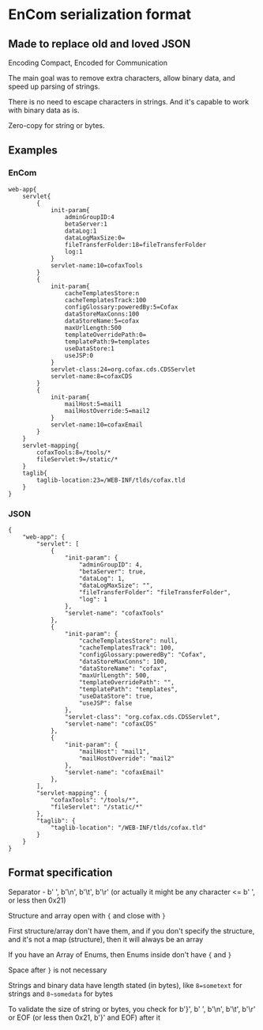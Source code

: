 # EnCom serialization format
## Made to replace old and loved JSON

Encoding Compact, Encoded for Communication

The main goal was to remove extra characters, allow binary data, and speed up parsing of strings.

There is no need to escape characters in strings. And it's capable to work with binary data as is.

Zero-copy for string or bytes.

## Examples
### EnCom
```
web-app{
    servlet{
        {
            init-param{
                adminGroupID:4
                betaServer:1
                dataLog:1
                dataLogMaxSize:0=
                fileTransferFolder:18=fileTransferFolder
                log:1
            }
            servlet-name:10=cofaxTools
        }
        {
            init-param{
                cacheTemplatesStore:n
                cacheTemplatesTrack:100
                configGlossary:poweredBy:5=Cofax
                dataStoreMaxConns:100
                dataStoreName:5=cofax
                maxUrlLength:500
                templateOverridePath:0=
                templatePath:9=templates
                useDataStore:1
                useJSP:0
            }
            servlet-class:24=org.cofax.cds.CDSServlet
            servlet-name:8=cofaxCDS
        }
        {
            init-param{
                mailHost:5=mail1
                mailHostOverride:5=mail2
            }
            servlet-name:10=cofaxEmail
        }
    }
    servlet-mapping{
        cofaxTools:8=/tools/*
        fileServlet:9=/static/*
    }
    taglib{
        taglib-location:23=/WEB-INF/tlds/cofax.tld
    }
}
```

### JSON
```
{
    "web-app": {
        "servlet": [
            {
                "init-param": {
                    "adminGroupID": 4,
                    "betaServer": true,
                    "dataLog": 1,
                    "dataLogMaxSize": "",
                    "fileTransferFolder": "fileTransferFolder",
                    "log": 1
                },
                "servlet-name": "cofaxTools"
            },
            {
                "init-param": {
                    "cacheTemplatesStore": null,
                    "cacheTemplatesTrack": 100,
                    "configGlossary:poweredBy": "Cofax",
                    "dataStoreMaxConns": 100,
                    "dataStoreName": "cofax",
                    "maxUrlLength": 500,
                    "templateOverridePath": "",
                    "templatePath": "templates",
                    "useDataStore": true,
                    "useJSP": false
                },
                "servlet-class": "org.cofax.cds.CDSServlet",
                "servlet-name": "cofaxCDS"
            },
            {
                "init-param": {
                    "mailHost": "mail1",
                    "mailHostOverride": "mail2"
                },
                "servlet-name": "cofaxEmail"
            },
        ],
        "servlet-mapping": {
            "cofaxTools": "/tools/*",
            "fileServlet": "/static/*"
        },
        "taglib": {
            "taglib-location": "/WEB-INF/tlds/cofax.tld"
        }
    }
}
```

## Format specification
Separator - b' ', b'\n', b'\t', b'\r' (or actually it might be any character <= b' ', or less then 0x21)

Structure and array open with `{` and close with `}`

First structure/array don't have them, and if you don't specify the structure, and it's not a map (structure), then it will always be an array

If you have an Array of Enums, then Enums inside don't have `{` and `}`

Space after `}` is not necessary

Strings and binary data have length stated (in bytes), like `8=sometext` for strings and `8~somedata` for bytes

To validate the size of string or bytes, you check for b'}', b' ', b'\n', b'\t', b'\r' or EOF (or less then 0x21, b'}' and EOF) after it
